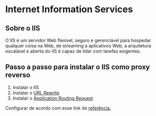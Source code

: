 # Internet Information Services

## Sobre o IIS

O IIS é um servidor Web flexível, seguro e gerenciável para hospedar qualquer coisa na Web, de streaming a aplicativos Web, a arquitetura escalável e aberta do IIS é capaz de lidar com tarefas exigentes.

## Passo a passo para instalar o IIS como proxy reverso

1. Instalar o IIS
2. Instalar o [URL Rewrite](http://www.iis.net/expand/URLRewrite)
3. Instalar o [Application Routing Request](http://www.iis.net/expand/ApplicationRequestRouting)

Configurar de acordo com esse link de [referência.](blogs.msdn.microsoft.com/carlosag/2010/04/01/setting-up-a-reverse-proxy-using-iis-url-rewrite-and-arr/)
